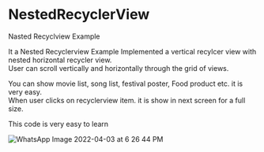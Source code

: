 # NestedRecyclerView
 
Nasted Recyclview Example 

It a Nested Recyclerview Example
Implemented a vertical recylcer view with nested horizontal recycler view.    
User can scroll vertically and horizontally through the grid of views.

You can show movie list, song list, festival poster, Food product etc. it is very easy.   
When user clicks on recyclerview item. it is show in next screen for a full size. 

This code is very easy to learn

![WhatsApp Image 2022-04-03 at 6 26 44 PM](https://user-images.githubusercontent.com/102687622/161429236-01480a40-10e2-42a1-a87f-49344d35fc29.jpeg)
